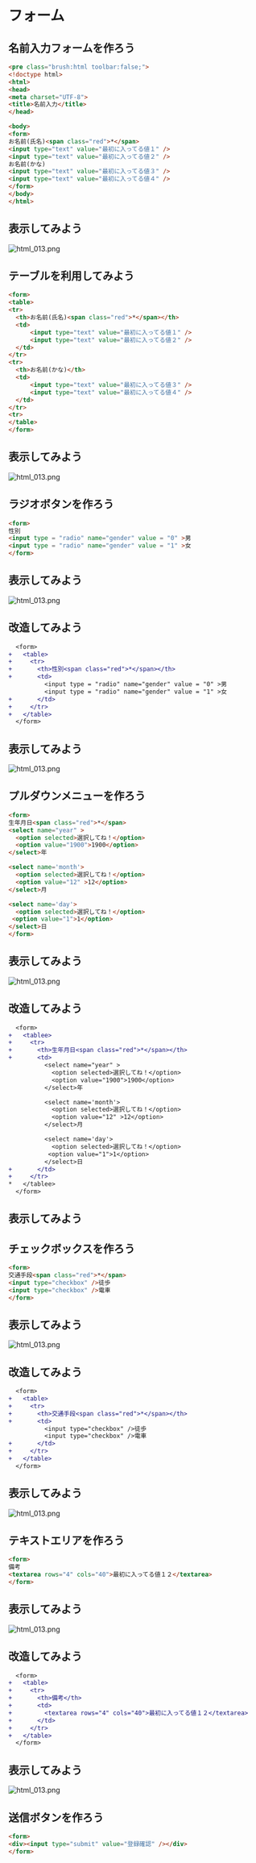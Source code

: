 # フォーム

## 名前入力フォームを作ろう

```html
<pre class="brush:html toolbar:false;">
<!doctype html>
<html>
<head>
<meta charset="UTF-8">
<title>名前入力</title>
</head>

<body>
<form>
お名前(氏名)<span class="red">*</span>
<input type="text" value="最初に入ってる値１" />
<input type="text" value="最初に入ってる値２" />
お名前(かな)
<input type="text" value="最初に入ってる値３" />
<input type="text" value="最初に入ってる値４" />
</form>
</body>
</html>
```

## 表示してみよう

![html_013.png](image/html_013.png)

## テーブルを利用してみよう

```html
<form>
<table>
<tr>
  <th>お名前(氏名)<span class="red">*</span></th>
  <td>
      <input type="text" value="最初に入ってる値１" />
      <input type="text" value="最初に入ってる値２" />
  </td>
</tr>
<tr>
  <th>お名前(かな)</th>
  <td>
      <input type="text" value="最初に入ってる値３" />
      <input type="text" value="最初に入ってる値４" />
  </td>
</tr>
<tr>
</table>
</form>
```

## 表示してみよう

![html_013.png](image/html_014.png)

## ラジオボタンを作ろう

```html
<form>
性別
<input type = "radio" name="gender" value = "0" >男
<input type = "radio" name="gender" value = "1" >女
</form>
```

## 表示してみよう

![html_013.png](image/html_015.png)

## 改造してみよう

```diff
  <form>
+   <table>
+     <tr>
+       <th>性別<span class="red">*</span></th>
+       <td>
          <input type = "radio" name="gender" value = "0" >男
          <input type = "radio" name="gender" value = "1" >女
+       </td>
+     </tr>
+   </table>
  </form>
```

## 表示してみよう

![html_013.png](image/html_016.png)

## プルダウンメニューを作ろう

```html
<form>
生年月日<span class="red">*</span>
<select name="year" >
  <option selected>選択してね！</option>
  <option value="1900">1900</option>
</select>年

<select name='month'>
  <option selected>選択してね！</option>
  <option value="12" >12</option>
</select>月

<select name='day'>
  <option selected>選択してね！</option>
 <option value="1">1</option>
</select>日
</form>
```

## 表示してみよう

![html_013.png](image/html_017.png)

## 改造してみよう

```diff
  <form>
+   <tablee>
+     <tr>
+       <th>生年月日<span class="red">*</span></th>
+       <td>
          <select name="year" >
            <option selected>選択してね！</option>
            <option value="1900">1900</option>
          </select>年

          <select name='month'>
            <option selected>選択してね！</option>
            <option value="12" >12</option>
          </select>月

          <select name='day'>
            <option selected>選択してね！</option>
           <option value="1">1</option>
          </select>日
+       </td>
+     </tr>
*   </tablee>
  </form>
```

## 表示してみよう

## チェックボックスを作ろう

```html
<form>
交通手段<span class="red">*</span>
<input type="checkbox" />徒歩
<input type="checkbox" />電車
</form>
```

## 表示してみよう

![html_013.png](image/html_018.png)

## 改造してみよう

```diff
  <form>
+   <table>
+     <tr>
+       <th>交通手段<span class="red">*</span></th>
+       <td>
          <input type="checkbox" />徒歩
          <input type="checkbox" />電車
+       </td>
+     </tr>
+   </table>
  </form>
```

## 表示してみよう

![html_013.png](image/html_019.png)

## テキストエリアを作ろう

```html
<form>
備考
<textarea rows="4" cols="40">最初に入ってる値１２</textarea>
</form>
```

## 表示してみよう

![html_013.png](image/html_020.png)

## 改造してみよう

```diff
  <form>
+   <table>
+     <tr>
+       <th>備考</th>
+       <td>
+         <textarea rows="4" cols="40">最初に入ってる値１２</textarea>
+       </td>
+     </tr>
+   </table>
  </form>
```

## 表示してみよう

![html_013.png](image/html_021.png)

## 送信ボタンを作ろう

```html
<form>
<div><input type="submit" value="登録確認" /></div>
</form>
```

